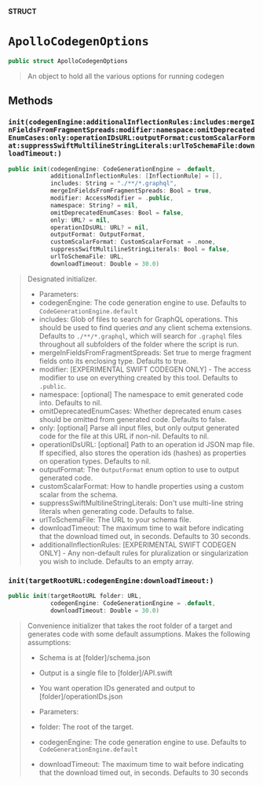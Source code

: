 **STRUCT**

# `ApolloCodegenOptions`

```swift
public struct ApolloCodegenOptions
```

> An object to hold all the various options for running codegen

## Methods
### `init(codegenEngine:additionalInflectionRules:includes:mergeInFieldsFromFragmentSpreads:modifier:namespace:omitDeprecatedEnumCases:only:operationIDsURL:outputFormat:customScalarFormat:suppressSwiftMultilineStringLiterals:urlToSchemaFile:downloadTimeout:)`

```swift
public init(codegenEngine: CodeGenerationEngine = .default,
            additionalInflectionRules: [InflectionRule] = [],
            includes: String = "./**/*.graphql",
            mergeInFieldsFromFragmentSpreads: Bool = true,
            modifier: AccessModifier = .public,
            namespace: String? = nil,
            omitDeprecatedEnumCases: Bool = false,
            only: URL? = nil,
            operationIDsURL: URL? = nil,
            outputFormat: OutputFormat,
            customScalarFormat: CustomScalarFormat = .none,
            suppressSwiftMultilineStringLiterals: Bool = false,
            urlToSchemaFile: URL,
            downloadTimeout: Double = 30.0)
```

> Designated initializer.
>
> - Parameters:
>  - codegenEngine: The code generation engine to use. Defaults to `CodeGenerationEngine.default`
>  - includes: Glob of files to search for GraphQL operations. This should be used to find queries *and* any client schema extensions. Defaults to `./**/*.graphql`, which will search for `.graphql` files throughout all subfolders of the folder where the script is run.
>  - mergeInFieldsFromFragmentSpreads: Set true to merge fragment fields onto its enclosing type. Defaults to true.
>  - modifier: [EXPERIMENTAL SWIFT CODEGEN ONLY] - The access modifier to use on everything created by this tool. Defaults to `.public`.
>  - namespace: [optional] The namespace to emit generated code into. Defaults to nil.
>  - omitDeprecatedEnumCases: Whether deprecated enum cases should be omitted from generated code. Defaults to false.
>  - only: [optional] Parse all input files, but only output generated code for the file at this URL if non-nil. Defaults to nil.
>  - operationIDsURL: [optional] Path to an operation id JSON map file. If specified, also stores the operation ids (hashes) as properties on operation types. Defaults to nil.
>  - outputFormat: The `OutputFormat` enum option to use to output generated code.
>  - customScalarFormat: How to handle properties using a custom scalar from the schema.
>  - suppressSwiftMultilineStringLiterals: Don't use multi-line string literals when generating code. Defaults to false.
>  - urlToSchemaFile: The URL to your schema file.
>  - downloadTimeout: The maximum time to wait before indicating that the download timed out, in seconds. Defaults to 30 seconds.
>  - additionalInflectionRules: [EXPERIMENTAL SWIFT CODEGEN ONLY] - Any non-default rules for pluralization or singularization you wish to include. Defaults to an empty array.

### `init(targetRootURL:codegenEngine:downloadTimeout:)`

```swift
public init(targetRootURL folder: URL,
            codegenEngine: CodeGenerationEngine = .default,
            downloadTimeout: Double = 30.0)
```

> Convenience initializer that takes the root folder of a target and generates
> code with some default assumptions.
> Makes the following assumptions:
>   - Schema is at [folder]/schema.json
>   - Output is a single file to [folder]/API.swift
>   - You want operation IDs generated and output to [folder]/operationIDs.json
>
> - Parameters:
>  - folder: The root of the target.
>  - codegenEngine: The code generation engine to use. Defaults to `CodeGenerationEngine.default`
>  - downloadTimeout: The maximum time to wait before indicating that the download timed out, in seconds. Defaults to 30 seconds
